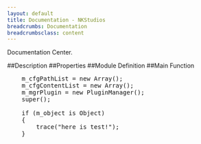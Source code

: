 ```yaml
---
layout: default
title: Documentation - NKStudios
breadcrumbs: Documentation
breadcrumbsclass: content
---
```

Documentation Center.

##Description
##Properties
##Module Definition
##Main Function

<pre class="actionscript">
    m_cfgPathList = new Array();
    m_cfgContentList = new Array();
    m_mgrPlugin = new PluginManager();
    super();
    
    if (m_object is Object)
    {
    	trace("here is test!");
    }
</pre>
